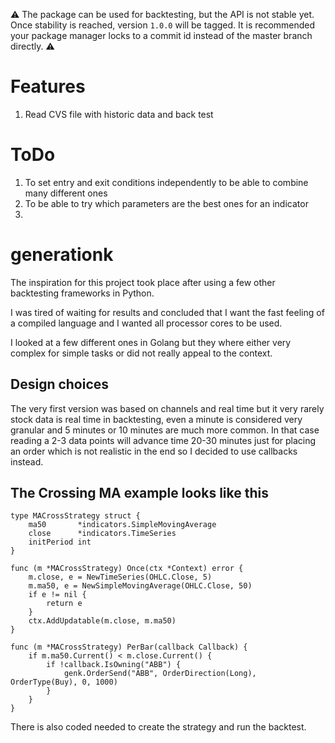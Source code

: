 ⚠️ The package can be used for backtesting, but the API is not stable yet. Once stability is reached, version `1.0.0` will be tagged.
It is recommended your package manager locks to a commit id instead of the master branch directly. ⚠️

# Features

1. Read CVS file with historic data and back test

# ToDo

1. To set entry and exit conditions independently to be able to combine many different ones
2. To be able to try which parameters are the best ones for an indicator
3. 

# generationk
The inspiration for this project took place after using a few other backtesting frameworks in Python. 

I was tired of waiting for results and concluded that I want the fast feeling of a compiled language and I wanted all processor cores to be used.

I looked at a few different ones in Golang but they where either very complex for simple tasks or did not really appeal to the context.

## Design choices
The very first version was based on channels and real time but it very rarely stock data is real time in backtesting, even a minute is considered very granular and 5 minutes or 10 minutes are much more common. In that case reading a 2-3 data points will advance time 20-30 minutes just for placing an order which is not realistic in the
end so I decided to use callbacks instead.

## The Crossing MA example looks like this
```golang
type MACrossStrategy struct {
	ma50       *indicators.SimpleMovingAverage
	close      *indicators.TimeSeries
	initPeriod int
}

func (m *MACrossStrategy) Once(ctx *Context) error {
	m.close, e = NewTimeSeries(OHLC.Close, 5)
	m.ma50, e = NewSimpleMovingAverage(OHLC.Close, 50)
	if e != nil {
		return e
	}
	ctx.AddUpdatable(m.close, m.ma50)
}

func (m *MACrossStrategy) PerBar(callback Callback) {
	if m.ma50.Current() < m.close.Current() {
		if !callback.IsOwning("ABB") {
			genk.OrderSend("ABB", OrderDirection(Long), OrderType(Buy), 0, 1000)
		}
	}
}
```

There is also coded needed to create the strategy and run the backtest.
